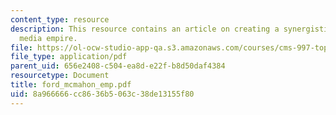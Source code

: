 ```yaml
---
content_type: resource
description: This resource contains an article on creating a synergistic pro wrestling
  media empire.
file: https://ol-ocw-studio-app-qa.s3.amazonaws.com/courses/cms-997-topics-in-comparative-media-american-pro-wrestling-spring-2007/8a966666cc8636b5063c38de13155f80_ford_mcmahon_emp.pdf
file_type: application/pdf
parent_uid: 656e2408-c504-ea8d-e22f-b8d50daf4384
resourcetype: Document
title: ford_mcmahon_emp.pdf
uid: 8a966666-cc86-36b5-063c-38de13155f80
---
```


